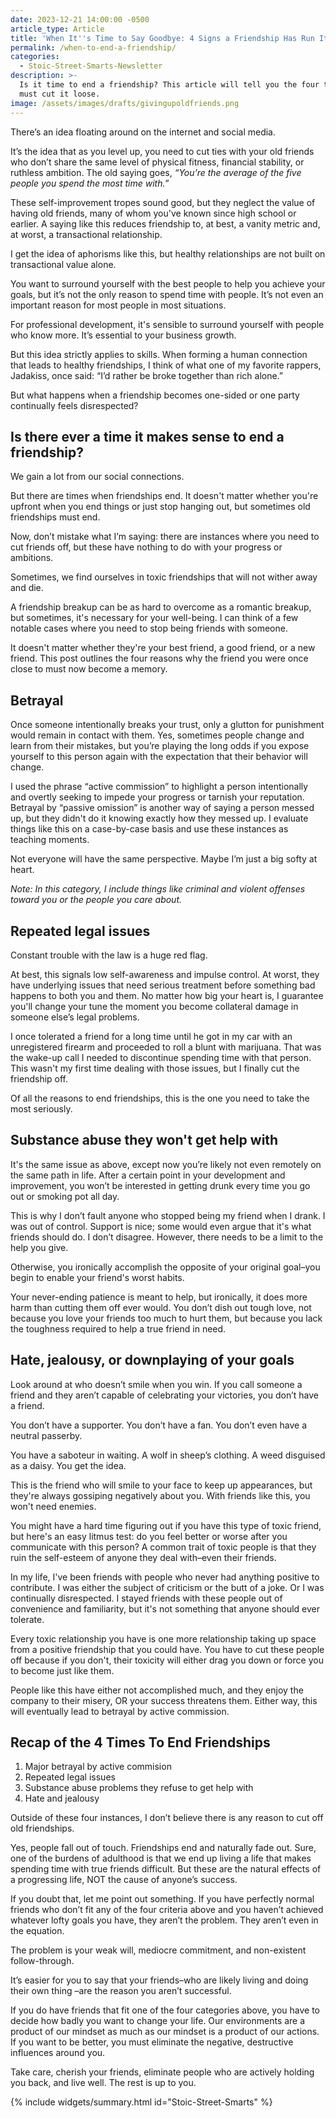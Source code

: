 ```yaml
---
date: 2023-12-21 14:00:00 -0500
article_type: Article
title: 'When It''s Time to Say Goodbye: 4 Signs a Friendship Has Run Its Course'
permalink: /when-to-end-a-friendship/
categories:
  - Stoic-Street-Smarts-Newsletter
description: >-
  Is it time to end a friendship? This article will tell you the four times you
  must cut it loose.
image: /assets/images/drafts/givingupoldfriends.png
---
```

There’s an idea floating around on the internet and social media.

It’s the idea that as you level up, you need to cut ties with your old friends who don’t share the same level of physical fitness, financial stability, or ruthless ambition. The old saying goes, *“You’re the average of the five people you spend the most time with.”*

These self-improvement tropes sound good, but they neglect the value of having old friends, many of whom you've known since high school or earlier. A saying like this reduces friendship to, at best, a vanity metric and, at worst, a transactional relationship.

I get the idea of aphorisms like this, but healthy relationships are not built on transactional value alone.

You want to surround yourself with the best people to help you achieve your goals, but it’s not the only reason to spend time with people. It’s not even an important reason for most people in most situations.

For professional development, it's sensible to surround yourself with people who know more. It’s essential to your business growth.

But this idea strictly applies to skills. When forming a human connection that leads to healthy friendships, I think of what one of my favorite rappers, Jadakiss, once said: “I’d rather be broke together than rich alone.”

But what happens when a friendship becomes one-sided or one party continually feels disrespected?

## **Is there ever a time it makes sense to end a friendship?**

We gain a lot from our social connections.

But there are times when friendships end. It doesn't matter whether you're upfront when you end things or just stop hanging out, but sometimes old friendships must end.

Now, don’t mistake what I’m saying: there are instances where you need to cut friends off, but these have nothing to do with your progress or ambitions.

Sometimes, we find ourselves in toxic friendships that will not wither away and die.

A friendship breakup can be as hard to overcome as a romantic breakup, but sometimes, it's necessary for your well-being. I can think of a few notable cases where you need to stop being friends with someone.

It doesn't matter whether they're your best friend, a good friend, or a new friend. This post outlines the four reasons why the friend you were once close to must now become a memory.

## **Betrayal**

Once someone intentionally breaks your trust, only a glutton for punishment would remain in contact with them. Yes, sometimes people change and learn from their mistakes, but you’re playing the long odds if you expose yourself to this person again with the expectation that their behavior will change.

I used the phrase “active commission” to highlight a person intentionally and overtly seeking to impede your progress or tarnish your reputation. Betrayal by “passive omission” is another way of saying a person messed up, but they didn't do it knowing exactly how they messed up. I evaluate things like this on a case-by-case basis and use these instances as teaching moments.

Not everyone will have the same perspective. Maybe I’m just a big softy at heart.

*Note: In this category, I include things like criminal and violent offenses toward you or the people you care about.*

## **Repeated legal issues**

Constant trouble with the law is a huge red flag.

At best, this signals low self-awareness and impulse control. At worst, they have underlying issues that need serious treatment before something bad happens to both you and them. No matter how big your heart is, I guarantee you'll change your tune the moment you become collateral damage in someone else’s legal problems.

I once tolerated a friend for a long time until he got in my car with an unregistered firearm and proceeded to roll a blunt with marijuana. That was the wake-up call I needed to discontinue spending time with that person. This wasn't my first time dealing with those issues, but I finally cut the friendship off.

Of all the reasons to end friendships, this is the one you need to take the most seriously.

## **Substance abuse they won't get help with**

It's the same issue as above, except now you’re likely not even remotely on the same path in life. After a certain point in your development and improvement, you won’t be interested in getting drunk every time you go out or smoking pot all day.

This is why I don’t fault anyone who stopped being my friend when I drank. I was out of control. Support is nice; some would even argue that it's what friends should do. I don’t disagree. However, there needs to be a limit to the help you give.

Otherwise, you ironically accomplish the opposite of your original goal–you begin to enable your friend's worst habits.

Your never-ending patience is meant to help, but ironically, it does more harm than cutting them off ever would. You don’t dish out tough love, not because you love your friends too much to hurt them, but because you lack the toughness required to help a true friend in need.

## **Hate, jealousy, or downplaying of your goals**

Look around at who doesn’t smile when you win. If you call someone a friend and they aren’t capable of celebrating your victories, you don’t have a friend.

You don’t have a supporter. You don’t have a fan. You don’t even have a neutral passerby.

You have a saboteur in waiting. A wolf in sheep’s clothing. A weed disguised as a daisy. You get the idea.

This is the friend who will smile to your face to keep up appearances, but they're always gossiping negatively about you. With friends like this, you won't need enemies.

You might have a hard time figuring out if you have this type of toxic friend, but here's an easy litmus test: do you feel better or worse after you communicate with this person? A common trait of toxic people is that they ruin the self-esteem of anyone they deal with–even their friends.

In my life, I've been friends with people who never had anything positive to contribute. I was either the subject of criticism or the butt of a joke. Or I was continually disrespected. I stayed friends with these people out of convenience and familiarity, but it's not something that anyone should ever tolerate.

Every toxic relationship you have is one more relationship taking up space from a positive friendship that you could have. You have to cut these people off because if you don't, their toxicity will either drag you down or force you to become just like them.

People like this have either not accomplished much, and they enjoy the company to their misery, OR your success threatens them. Either way, this will eventually lead to betrayal by active commission.

## **Recap of the 4 Times To End Friendships**

1. Major betrayal by active commision
2. Repeated legal issues
3. Substance abuse problems they refuse to get help with
4. Hate and jealousy

Outside of these four instances, I don’t believe there is any reason to cut off old friendships.

Yes, people fall out of touch. Friendships end and naturally fade out. Sure, one of the burdens of adulthood is that we end up living a life that makes spending time with true friends difficult. But these are the natural effects of a progressing life, NOT the cause of anyone’s success.

If you doubt that, let me point out something. If you have perfectly normal friends who don’t fit any of the four criteria above and you haven’t achieved whatever lofty goals you have, they aren’t the problem. They aren’t even in the equation.

The problem is your weak will, mediocre commitment, and non-existent follow-through.

It’s easier for you to say that your friends–who are likely living and doing their own thing –are the reason you aren’t successful.

If you do have friends that fit one of the four categories above, you have to decide how badly you want to change your life. Our environments are a product of our mindset as much as our mindset is a product of our actions. If you want to be better, you must eliminate the negative, destructive influences around you.

Take care, cherish your friends, eliminate people who are actively holding you back, and live well. The rest is up to you.

{% include widgets/summary.html id="Stoic-Street-Smarts" %}